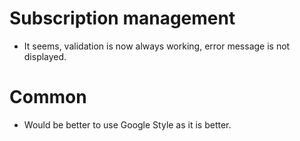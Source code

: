 # Subscription management

* It seems, validation is now always working, error message is not displayed.

# Common

* Would be better to use Google Style as it is better.
